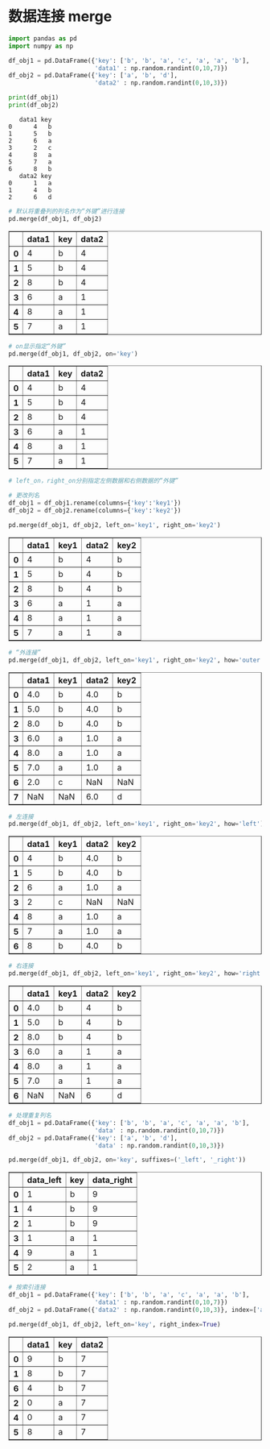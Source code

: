 
# 数据连接 merge


```python
import pandas as pd
import numpy as np
```


```python
df_obj1 = pd.DataFrame({'key': ['b', 'b', 'a', 'c', 'a', 'a', 'b'],
                        'data1' : np.random.randint(0,10,7)})
df_obj2 = pd.DataFrame({'key': ['a', 'b', 'd'],
                        'data2' : np.random.randint(0,10,3)})

print(df_obj1)
print(df_obj2)
```

       data1 key
    0      4   b
    1      5   b
    2      6   a
    3      2   c
    4      8   a
    5      7   a
    6      8   b
       data2 key
    0      1   a
    1      4   b
    2      6   d
    


```python
# 默认将重叠列的列名作为“外键”进行连接
pd.merge(df_obj1, df_obj2)
```




<div>
<style scoped>
    .dataframe tbody tr th:only-of-type {
        vertical-align: middle;
    }

    .dataframe tbody tr th {
        vertical-align: top;
    }

    .dataframe thead th {
        text-align: right;
    }
</style>
<table border="1" class="dataframe">
  <thead>
    <tr style="text-align: right;">
      <th></th>
      <th>data1</th>
      <th>key</th>
      <th>data2</th>
    </tr>
  </thead>
  <tbody>
    <tr>
      <th>0</th>
      <td>4</td>
      <td>b</td>
      <td>4</td>
    </tr>
    <tr>
      <th>1</th>
      <td>5</td>
      <td>b</td>
      <td>4</td>
    </tr>
    <tr>
      <th>2</th>
      <td>8</td>
      <td>b</td>
      <td>4</td>
    </tr>
    <tr>
      <th>3</th>
      <td>6</td>
      <td>a</td>
      <td>1</td>
    </tr>
    <tr>
      <th>4</th>
      <td>8</td>
      <td>a</td>
      <td>1</td>
    </tr>
    <tr>
      <th>5</th>
      <td>7</td>
      <td>a</td>
      <td>1</td>
    </tr>
  </tbody>
</table>
</div>




```python
# on显示指定“外键”
pd.merge(df_obj1, df_obj2, on='key')
```




<div>
<style scoped>
    .dataframe tbody tr th:only-of-type {
        vertical-align: middle;
    }

    .dataframe tbody tr th {
        vertical-align: top;
    }

    .dataframe thead th {
        text-align: right;
    }
</style>
<table border="1" class="dataframe">
  <thead>
    <tr style="text-align: right;">
      <th></th>
      <th>data1</th>
      <th>key</th>
      <th>data2</th>
    </tr>
  </thead>
  <tbody>
    <tr>
      <th>0</th>
      <td>4</td>
      <td>b</td>
      <td>4</td>
    </tr>
    <tr>
      <th>1</th>
      <td>5</td>
      <td>b</td>
      <td>4</td>
    </tr>
    <tr>
      <th>2</th>
      <td>8</td>
      <td>b</td>
      <td>4</td>
    </tr>
    <tr>
      <th>3</th>
      <td>6</td>
      <td>a</td>
      <td>1</td>
    </tr>
    <tr>
      <th>4</th>
      <td>8</td>
      <td>a</td>
      <td>1</td>
    </tr>
    <tr>
      <th>5</th>
      <td>7</td>
      <td>a</td>
      <td>1</td>
    </tr>
  </tbody>
</table>
</div>




```python
# left_on，right_on分别指定左侧数据和右侧数据的“外键”

# 更改列名
df_obj1 = df_obj1.rename(columns={'key':'key1'})
df_obj2 = df_obj2.rename(columns={'key':'key2'})
```


```python
pd.merge(df_obj1, df_obj2, left_on='key1', right_on='key2')
```




<div>
<style scoped>
    .dataframe tbody tr th:only-of-type {
        vertical-align: middle;
    }

    .dataframe tbody tr th {
        vertical-align: top;
    }

    .dataframe thead th {
        text-align: right;
    }
</style>
<table border="1" class="dataframe">
  <thead>
    <tr style="text-align: right;">
      <th></th>
      <th>data1</th>
      <th>key1</th>
      <th>data2</th>
      <th>key2</th>
    </tr>
  </thead>
  <tbody>
    <tr>
      <th>0</th>
      <td>4</td>
      <td>b</td>
      <td>4</td>
      <td>b</td>
    </tr>
    <tr>
      <th>1</th>
      <td>5</td>
      <td>b</td>
      <td>4</td>
      <td>b</td>
    </tr>
    <tr>
      <th>2</th>
      <td>8</td>
      <td>b</td>
      <td>4</td>
      <td>b</td>
    </tr>
    <tr>
      <th>3</th>
      <td>6</td>
      <td>a</td>
      <td>1</td>
      <td>a</td>
    </tr>
    <tr>
      <th>4</th>
      <td>8</td>
      <td>a</td>
      <td>1</td>
      <td>a</td>
    </tr>
    <tr>
      <th>5</th>
      <td>7</td>
      <td>a</td>
      <td>1</td>
      <td>a</td>
    </tr>
  </tbody>
</table>
</div>




```python
# “外连接”
pd.merge(df_obj1, df_obj2, left_on='key1', right_on='key2', how='outer')
```




<div>
<style scoped>
    .dataframe tbody tr th:only-of-type {
        vertical-align: middle;
    }

    .dataframe tbody tr th {
        vertical-align: top;
    }

    .dataframe thead th {
        text-align: right;
    }
</style>
<table border="1" class="dataframe">
  <thead>
    <tr style="text-align: right;">
      <th></th>
      <th>data1</th>
      <th>key1</th>
      <th>data2</th>
      <th>key2</th>
    </tr>
  </thead>
  <tbody>
    <tr>
      <th>0</th>
      <td>4.0</td>
      <td>b</td>
      <td>4.0</td>
      <td>b</td>
    </tr>
    <tr>
      <th>1</th>
      <td>5.0</td>
      <td>b</td>
      <td>4.0</td>
      <td>b</td>
    </tr>
    <tr>
      <th>2</th>
      <td>8.0</td>
      <td>b</td>
      <td>4.0</td>
      <td>b</td>
    </tr>
    <tr>
      <th>3</th>
      <td>6.0</td>
      <td>a</td>
      <td>1.0</td>
      <td>a</td>
    </tr>
    <tr>
      <th>4</th>
      <td>8.0</td>
      <td>a</td>
      <td>1.0</td>
      <td>a</td>
    </tr>
    <tr>
      <th>5</th>
      <td>7.0</td>
      <td>a</td>
      <td>1.0</td>
      <td>a</td>
    </tr>
    <tr>
      <th>6</th>
      <td>2.0</td>
      <td>c</td>
      <td>NaN</td>
      <td>NaN</td>
    </tr>
    <tr>
      <th>7</th>
      <td>NaN</td>
      <td>NaN</td>
      <td>6.0</td>
      <td>d</td>
    </tr>
  </tbody>
</table>
</div>




```python
# 左连接
pd.merge(df_obj1, df_obj2, left_on='key1', right_on='key2', how='left')
```




<div>
<style scoped>
    .dataframe tbody tr th:only-of-type {
        vertical-align: middle;
    }

    .dataframe tbody tr th {
        vertical-align: top;
    }

    .dataframe thead th {
        text-align: right;
    }
</style>
<table border="1" class="dataframe">
  <thead>
    <tr style="text-align: right;">
      <th></th>
      <th>data1</th>
      <th>key1</th>
      <th>data2</th>
      <th>key2</th>
    </tr>
  </thead>
  <tbody>
    <tr>
      <th>0</th>
      <td>4</td>
      <td>b</td>
      <td>4.0</td>
      <td>b</td>
    </tr>
    <tr>
      <th>1</th>
      <td>5</td>
      <td>b</td>
      <td>4.0</td>
      <td>b</td>
    </tr>
    <tr>
      <th>2</th>
      <td>6</td>
      <td>a</td>
      <td>1.0</td>
      <td>a</td>
    </tr>
    <tr>
      <th>3</th>
      <td>2</td>
      <td>c</td>
      <td>NaN</td>
      <td>NaN</td>
    </tr>
    <tr>
      <th>4</th>
      <td>8</td>
      <td>a</td>
      <td>1.0</td>
      <td>a</td>
    </tr>
    <tr>
      <th>5</th>
      <td>7</td>
      <td>a</td>
      <td>1.0</td>
      <td>a</td>
    </tr>
    <tr>
      <th>6</th>
      <td>8</td>
      <td>b</td>
      <td>4.0</td>
      <td>b</td>
    </tr>
  </tbody>
</table>
</div>




```python
# 右连接
pd.merge(df_obj1, df_obj2, left_on='key1', right_on='key2', how='right')
```




<div>
<style scoped>
    .dataframe tbody tr th:only-of-type {
        vertical-align: middle;
    }

    .dataframe tbody tr th {
        vertical-align: top;
    }

    .dataframe thead th {
        text-align: right;
    }
</style>
<table border="1" class="dataframe">
  <thead>
    <tr style="text-align: right;">
      <th></th>
      <th>data1</th>
      <th>key1</th>
      <th>data2</th>
      <th>key2</th>
    </tr>
  </thead>
  <tbody>
    <tr>
      <th>0</th>
      <td>4.0</td>
      <td>b</td>
      <td>4</td>
      <td>b</td>
    </tr>
    <tr>
      <th>1</th>
      <td>5.0</td>
      <td>b</td>
      <td>4</td>
      <td>b</td>
    </tr>
    <tr>
      <th>2</th>
      <td>8.0</td>
      <td>b</td>
      <td>4</td>
      <td>b</td>
    </tr>
    <tr>
      <th>3</th>
      <td>6.0</td>
      <td>a</td>
      <td>1</td>
      <td>a</td>
    </tr>
    <tr>
      <th>4</th>
      <td>8.0</td>
      <td>a</td>
      <td>1</td>
      <td>a</td>
    </tr>
    <tr>
      <th>5</th>
      <td>7.0</td>
      <td>a</td>
      <td>1</td>
      <td>a</td>
    </tr>
    <tr>
      <th>6</th>
      <td>NaN</td>
      <td>NaN</td>
      <td>6</td>
      <td>d</td>
    </tr>
  </tbody>
</table>
</div>




```python
# 处理重复列名
df_obj1 = pd.DataFrame({'key': ['b', 'b', 'a', 'c', 'a', 'a', 'b'],
                        'data' : np.random.randint(0,10,7)})
df_obj2 = pd.DataFrame({'key': ['a', 'b', 'd'],
                        'data' : np.random.randint(0,10,3)})

pd.merge(df_obj1, df_obj2, on='key', suffixes=('_left', '_right'))
```




<div>
<style scoped>
    .dataframe tbody tr th:only-of-type {
        vertical-align: middle;
    }

    .dataframe tbody tr th {
        vertical-align: top;
    }

    .dataframe thead th {
        text-align: right;
    }
</style>
<table border="1" class="dataframe">
  <thead>
    <tr style="text-align: right;">
      <th></th>
      <th>data_left</th>
      <th>key</th>
      <th>data_right</th>
    </tr>
  </thead>
  <tbody>
    <tr>
      <th>0</th>
      <td>1</td>
      <td>b</td>
      <td>9</td>
    </tr>
    <tr>
      <th>1</th>
      <td>4</td>
      <td>b</td>
      <td>9</td>
    </tr>
    <tr>
      <th>2</th>
      <td>1</td>
      <td>b</td>
      <td>9</td>
    </tr>
    <tr>
      <th>3</th>
      <td>1</td>
      <td>a</td>
      <td>1</td>
    </tr>
    <tr>
      <th>4</th>
      <td>9</td>
      <td>a</td>
      <td>1</td>
    </tr>
    <tr>
      <th>5</th>
      <td>2</td>
      <td>a</td>
      <td>1</td>
    </tr>
  </tbody>
</table>
</div>




```python
# 按索引连接
df_obj1 = pd.DataFrame({'key': ['b', 'b', 'a', 'c', 'a', 'a', 'b'],
                        'data1' : np.random.randint(0,10,7)})
df_obj2 = pd.DataFrame({'data2' : np.random.randint(0,10,3)}, index=['a', 'b', 'd'])
```


```python
pd.merge(df_obj1, df_obj2, left_on='key', right_index=True)
```




<div>
<style scoped>
    .dataframe tbody tr th:only-of-type {
        vertical-align: middle;
    }

    .dataframe tbody tr th {
        vertical-align: top;
    }

    .dataframe thead th {
        text-align: right;
    }
</style>
<table border="1" class="dataframe">
  <thead>
    <tr style="text-align: right;">
      <th></th>
      <th>data1</th>
      <th>key</th>
      <th>data2</th>
    </tr>
  </thead>
  <tbody>
    <tr>
      <th>0</th>
      <td>9</td>
      <td>b</td>
      <td>7</td>
    </tr>
    <tr>
      <th>1</th>
      <td>8</td>
      <td>b</td>
      <td>7</td>
    </tr>
    <tr>
      <th>6</th>
      <td>4</td>
      <td>b</td>
      <td>7</td>
    </tr>
    <tr>
      <th>2</th>
      <td>0</td>
      <td>a</td>
      <td>7</td>
    </tr>
    <tr>
      <th>4</th>
      <td>0</td>
      <td>a</td>
      <td>7</td>
    </tr>
    <tr>
      <th>5</th>
      <td>8</td>
      <td>a</td>
      <td>7</td>
    </tr>
  </tbody>
</table>
</div>


